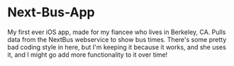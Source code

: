 Next-Bus-App
============

My first ever iOS app, made for my fiancee who lives in Berkeley, CA. Pulls data from the NextBus webservice to show bus times. There's some pretty bad coding style in here, but I'm keeping it because it works, and she uses it, and I might go add more functionality to it over time!
